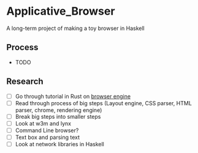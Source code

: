 # Applicative_Browser
A long-term project of making a toy browser in Haskell

## Process
- TODO

## Research
- [ ] Go through tutorial in Rust on [browser engine](https://limpet.net/mbrubeck/2014/08/08/toy-layout-engine-1.html)
- [ ] Read through process of big steps (Layout engine, CSS parser, HTML parser, chrome, rendering engine)
- [ ] Break big steps into smaller steps
- [ ] Look at w3m and lynx
- [ ] Command Line browser? 
- [ ] Text box and parsing text
- [ ] Look at network libraries in Haskell
